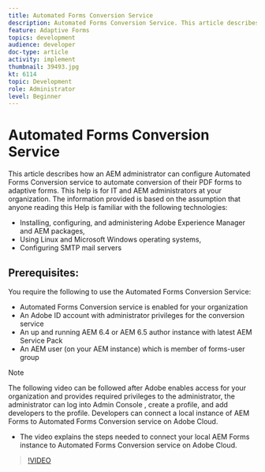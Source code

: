 ```yaml
---
title: Automated Forms Conversion Service
description: Automated Forms Conversion Service. This article describes how an AEM administrator can configure Automated Forms Conversion service to automate conversion of their PDF forms to adaptive forms. This help is for IT and AEM administrators at your organization.
feature: Adaptive Forms
topics: development
audience: developer
doc-type: article
activity: implement
thumbnail: 39493.jpg
kt: 6114
topic: Development
role: Administrator
level: Beginner
---
```

# Automated Forms Conversion Service

This article describes how an AEM administrator can configure Automated Forms Conversion service to automate conversion of their PDF forms to adaptive forms. This help is for IT and AEM administrators at your organization. The information provided is based on the assumption that anyone reading this Help is familiar with the following technologies:

* Installing, configuring, and administering Adobe Experience Manager and AEM packages,
* Using Linux and Microsoft Windows operating systems,
* Configuring SMTP mail servers

## Prerequisites:

You require the following to use the Automated Forms Conversion Service:

* Automated Forms Conversion service is enabled for your organization
* An Adobe ID account with administrator privileges for the conversion service
* An up and running AEM 6.4 or AEM 6.5 author instance with latest AEM Service Pack
* An AEM user (on your AEM instance) which is member of forms-user group

>[!NOTE]
>The following video can be followed after Adobe enables access for your organization and provides required privileges to the administrator, the administrator can log into Admin Console , create a profile, and add developers to the profile. Developers can connect a local instance of AEM Forms to Automated Forms Conversion service on Adobe Cloud.

* The video explains the steps needed to connect your local AEM Forms instance to Automated Forms Conversion service on Adobe Cloud.

>[!VIDEO](https://video.tv.adobe.com/v/39493/?quality=9&learn=on)

